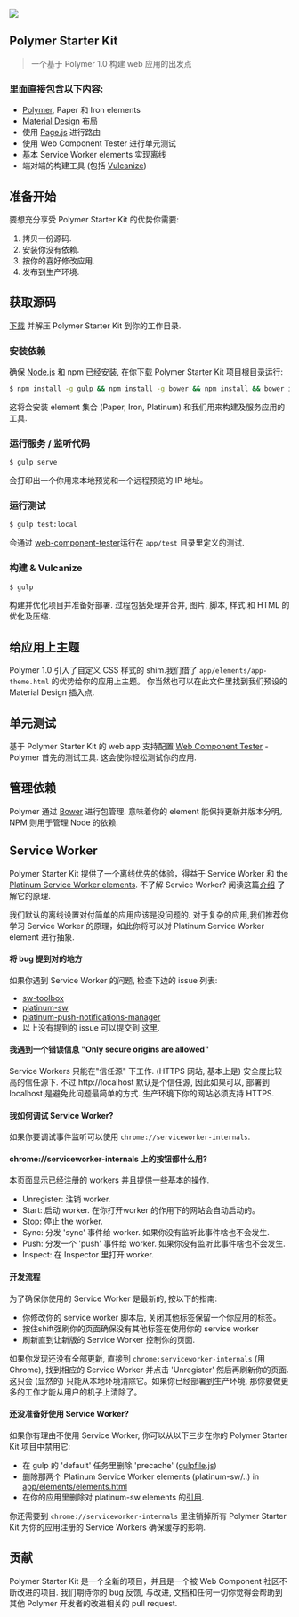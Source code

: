![](https://cloud.githubusercontent.com/assets/110953/7877439/6a69d03e-0590-11e5-9fac-c614246606de.png) 
## Polymer Starter Kit

> 一个基于 Polymer 1.0 构建 web 应用的出发点

### 里面直接包含以下内容:

* [Polymer](http://polymer-project.org), Paper 和 Iron elements
* [Material Design](http://www.google.com/design/spec/material-design/introduction.html) 布局 
* 使用 [Page.js](https://visionmedia.github.io/page.js/) 进行路由
* 使用 Web Component Tester 进行单元测试
* 基本 Service Worker elements 实现离线
* 端对端的构建工具 (包括 [Vulcanize](https://github.com/Polymer/vulcanize))

## 准备开始

要想充分享受 Polymer Starter Kit 的优势你需要:

1. 拷贝一份源码.
2. 安装你没有依赖.
3. 按你的喜好修改应用.
4. 发布到生产环境.

## 获取源码

[下载](https://github.com/polymerelements/polymer-starter-kit/releases/latest) 并解压 Polymer Starter Kit 到你的工作目录.

### 安装依赖

确保 [Node.js](http://nodejs.org) 和 npm 已经安装, 在你下载 Polymer Starter Kit 项目根目录运行:

```sh
$ npm install -g gulp && npm install -g bower && npm install && bower install
```

这将会安装 element 集合 (Paper, Iron, Platinum) 和我们用来构建及服务应用的工具.

### 运行服务 / 监听代码

```sh
$ gulp serve
```

会打印出一个你用来本地预览和一个远程预览的 IP 地址。

### 运行测试

```sh
$ gulp test:local
```

会通过 [web-component-tester](https://github.com/Polymer/web-component-tester)运行在 `app/test` 目录里定义的测试.

### 构建 & Vulcanize

```sh
$ gulp
```

构建并优化项目并准备好部署. 过程包括处理并合并, 图片, 脚本, 样式 和 HTML 的优化及压缩.

## 给应用上主题

Polymer 1.0 引入了自定义 CSS 样式的 shim.我们借了 `app/elements/app-theme.html` 的优势给你的应用上主题。 你当然也可以在此文件里找到我们预设的 Material Design 插入点.

## 单元测试

基于 Polymer Starter Kit 的 web app 支持配置 [Web Component Tester](https://github.com/Polymer/web-component-tester) - Polymer 首先的测试工具. 这会使你轻松测试你的应用.

## 管理依赖

Polymer 通过 [Bower](http://bower.io) 进行包管理. 意味着你的 element 能保持更新并版本分明。 NPM 则用于管理 Node 的依赖.

## Service Worker

Polymer Starter Kit 提供了一个离线优先的体验，得益于 Service Worker 和 the [Platinum Service Worker elements](https://github.com/PolymerElements/platinum-sw). 不了解 Service Worker? 阅读这篇[介绍](http://www.html5rocks.com/en/tutorials/service-worker/introduction/) 了解它的原理.

我们默认的离线设置对付简单的应用应该是没问题的. 对于复杂的应用,我们推荐你学习 Service Worker 的原理，如此你将可以对 Platinum Service Worker element 进行抽象. 

#### 将 bug 提到对的地方

如果你遇到 Service Worker 的问题, 检查下边的 issue 列表:

* [sw-toolbox](https://github.com/GoogleChrome/sw-toolbox/issues)
* [platinum-sw](https://github.com/PolymerElements/platinum-sw/issues)
* [platinum-push-notifications-manager](https://github.com/PolymerElements/push-notification-manager/)
* 以上没有提到的 issue 可以提交到 [这里](https://github.com/polymerelements/polymer-starter-kit/issues).

#### 我遇到一个错误信息 "Only secure origins are allowed"

Service Workers 只能在"信任源" 下工作. (HTTPS 网站, 基本上是) 安全度比较高的信任源下. 不过 http://localhost 默认是个信任源, 因此如果可以, 部署到 localhost 是避免此问题最简单的方式. 生产环境下你的网站必须支持 HTTPS. 

#### 我如何调试 Service Worker?

如果你要调试事件监听可以使用 `chrome://serviceworker-internals`.

#### chrome://serviceworker-internals 上的按钮都什么用?

本页面显示已经注册的 workers 并且提供一些基本的操作.

* Unregister: 注销 worker.
* Start: 启动 worker. 在你打开worker 的作用下的网站会自动启动的。
* Stop: 停止 the worker.
* Sync: 分发 'sync' 事件给 worker. 如果你没有监听此事件啥也不会发生.
* Push: 分发一个 'push' 事件给 worker. 如果你没有监听此事件啥也不会发生.
* Inspect: 在 Inspector 里打开 worker.

#### 开发流程 

为了确保你使用的 Service Worker 是最新的, 按以下的指南:

* 你修改你的 service worker 脚本后, 关闭其他标签保留一个你应用的标签。
* 按住shift强刷你的页面确保没有其他标签在使用你的 service worker
* 刷新直到让新版的 Service Worker 控制你的页面.

如果你发现还没有全部更新, 直接到 `chrome:serviceworker-internals` (用 Chrome), 找到相应的 Service Worker 并点击 'Unregister' 然后再刷新你的页面. 这只会 (显然的) 只能从本地环境清除它。如果你已经部署到生产环境, 那你要做更多的工作才能从用户的机子上清除了。

#### 还没准备好使用 Service Worker?

如果你有理由不使用 Service Worker, 你可以从以下三步在你的 Polymer Starter Kit 项目中禁用它:

* 在 gulp 的 'default' 任务里删除 'precache' ([gulpfile.js](https://github.com/PolymerElements/polymer-starter-kit/blob/master/gulpfile.js)) 
* 删除那两个 Platinum Service Worker elements (platinum-sw/..) in [app/elements/elements.html](https://github.com/PolymerElements/polymer-starter-kit/blob/master/app/elements/elements.html)
* 在你的应用里删除对 platinum-sw elements 的[引用](https://github.com/PolymerElements/polymer-starter-kit/blob/master/app/index.html). 

你还需要到 `chrome://serviceworker-internals` 里注销掉所有 Polymer Starter Kit 为你的应用注册的 Service Workers 确保缓存的影响. 

## 贡献

Polymer Starter Kit 是一个全新的项目，并且是一个被 Web Component 社区不断改进的项目. 我们期待你的 bug 反馈, 与改进, 文档和任何一切你觉得会帮助到其他 Polymer 开发者的改进相关的 pull request.
